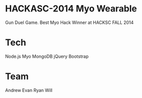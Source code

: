HACKASC-2014 Myo Wearable
=========================
Gun Duel Game. Best Myo Hack Winner at HACKSC FALL 2014

Tech
====
Node.js
Myo
MongoDB
jQuery
Bootstrap

Team
====
Andrew
Evan
Ryan
Will


